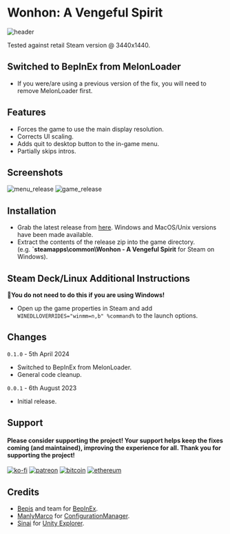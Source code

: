 # Wonhon: A Vengeful Spirit

![header](https://github.com/p1xel8ted/UltrawideFixes/assets/10510767/e758fb24-a441-422f-80c6-77ab9332c632)

Tested against retail Steam version @ 3440x1440.

## Switched to BepInEx from MelonLoader
* If you were/are using a previous version of the fix, you will need to remove MelonLoader first.

## Features
* Forces the game to use the main display resolution.
* Corrects UI scaling.
* Adds quit to desktop button to the in-game menu.
* Partially skips intros.

## Screenshots

![menu_release](https://github.com/p1xel8ted/UltrawideFixes/assets/10510767/8c71e8fb-3c19-4e00-aabc-bcb0e61e1e5a) ![game_release](https://github.com/p1xel8ted/UltrawideFixes/assets/10510767/3fd95bef-9f50-4245-8216-31a7dcc77a28)

## Installation
- Grab the latest release from [here](https://github.com/p1xel8ted/UltrawideFixes/releases/tag/WonhonAVengefulSpirit). Windows and MacOS/Unix versions have been made available.
- Extract the contents of the release zip into the game directory. <br /> (e.g. **`steamapps\common\Wonhon - A Vengeful Spirit** for Steam on Windows).

## Steam Deck/Linux Additional Instructions
🚩**You do not need to do this if you are using Windows!**
- Open up the game properties in Steam and add `WINEDLLOVERRIDES="winmm=n,b" %command%` to the launch options.

## Changes

`0.1.0` - 5th April 2024
- Switched to BepInEx from MelonLoader.
- General code cleanup.

`0.0.1` - 6th August 2023
- Initial release.

## Support
#### Please consider supporting the project! Your support helps keep the fixes coming (and maintained), improving the experience for all. Thank you for supporting the project!

[![ko-fi](https://github.com/p1xel8ted/UltrawideFixes/assets/10510767/bf2d4fb0-2249-4193-92df-5de01bf40cbf)](https://ko-fi.com/F2F2DI3WA) [![patreon](https://github.com/p1xel8ted/UltrawideFixes/assets/10510767/d66993ee-153f-483f-aec8-6cde5f84d497)](https://www.patreon.com/p1xel8ted) [![bitcoin](https://github.com/p1xel8ted/UltrawideFixes/assets/10510767/e7c3afc3-43f6-42af-9acc-5a2d7f4a8d50)](https://github.com/p1xel8ted/UltrawideFixes/blob/main/donations/README.md) [![ethereum](https://github.com/p1xel8ted/UltrawideFixes/assets/10510767/00a10334-602e-4d5d-b186-96e716f02dc8)](https://github.com/p1xel8ted/UltrawideFixes/blob/main/donations/README.md)

## Credits
- [Bepis](https://github.com/bbepis) and team for [BepInEx](https://github.com/BepInEx/BepInEx).
- [ManlyMarco](https://github.com/ManlyMarco) for [ConfigurationManager](https://github.com/BepInEx/BepInEx.ConfigurationManager).
- [Sinai]() for [Unity Explorer](https://github.com/sinai-dev/UnityExplorer).
